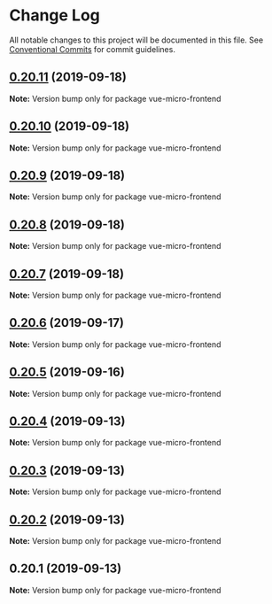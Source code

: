 # Change Log

All notable changes to this project will be documented in this file.
See [Conventional Commits](https://conventionalcommits.org) for commit guidelines.

## [0.20.11](https://github.com/Woukiwoukiwa/vue-micro-frontend/compare/vue-micro-frontend@0.20.10...vue-micro-frontend@0.20.11) (2019-09-18)

**Note:** Version bump only for package vue-micro-frontend





## [0.20.10](https://github.com/Woukiwoukiwa/vue-micro-frontend/compare/vue-micro-frontend@0.20.9...vue-micro-frontend@0.20.10) (2019-09-18)

**Note:** Version bump only for package vue-micro-frontend





## [0.20.9](https://github.com/Woukiwoukiwa/vue-micro-frontend/compare/vue-micro-frontend@0.20.8...vue-micro-frontend@0.20.9) (2019-09-18)

**Note:** Version bump only for package vue-micro-frontend





## [0.20.8](https://github.com/Woukiwoukiwa/vue-micro-frontend/compare/vue-micro-frontend@0.20.7...vue-micro-frontend@0.20.8) (2019-09-18)

**Note:** Version bump only for package vue-micro-frontend





## [0.20.7](https://github.com/Woukiwoukiwa/vue-micro-frontend/compare/vue-micro-frontend@0.20.6...vue-micro-frontend@0.20.7) (2019-09-18)

**Note:** Version bump only for package vue-micro-frontend





## [0.20.6](https://github.com/Woukiwoukiwa/vue-micro-frontend/compare/vue-micro-frontend@0.20.5...vue-micro-frontend@0.20.6) (2019-09-17)

**Note:** Version bump only for package vue-micro-frontend





## [0.20.5](https://github.com/Woukiwoukiwa/vue-micro-frontend/compare/vue-micro-frontend@0.20.4...vue-micro-frontend@0.20.5) (2019-09-16)

**Note:** Version bump only for package vue-micro-frontend





## [0.20.4](https://github.com/Woukiwoukiwa/vue-micro-frontend/compare/vue-micro-frontend@0.20.3...vue-micro-frontend@0.20.4) (2019-09-13)

**Note:** Version bump only for package vue-micro-frontend





## [0.20.3](https://github.com/Woukiwoukiwa/vue-micro-frontend/compare/vue-micro-frontend@0.20.2...vue-micro-frontend@0.20.3) (2019-09-13)

**Note:** Version bump only for package vue-micro-frontend





## [0.20.2](https://github.com/Woukiwoukiwa/vue-micro-frontend/compare/vue-micro-frontend@0.20.1...vue-micro-frontend@0.20.2) (2019-09-13)

**Note:** Version bump only for package vue-micro-frontend





## 0.20.1 (2019-09-13)

**Note:** Version bump only for package vue-micro-frontend
